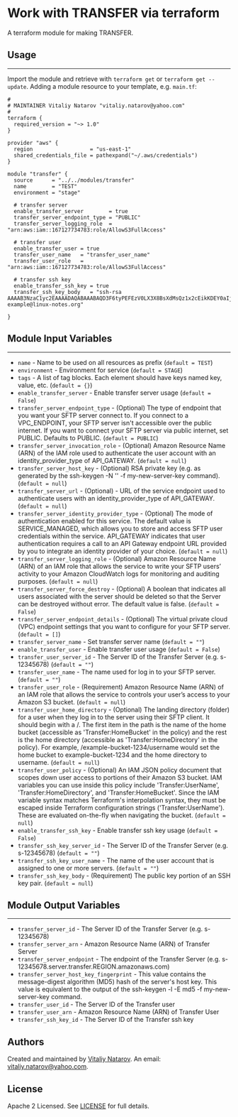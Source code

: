 # Work with TRANSFER via terraform

A terraform module for making TRANSFER.


## Usage
----------------------
Import the module and retrieve with ```terraform get``` or ```terraform get --update```. Adding a module resource to your template, e.g. `main.tf`:

```
#
# MAINTAINER Vitaliy Natarov "vitaliy.natarov@yahoo.com"
#
terraform {
  required_version = "~> 1.0"
}

provider "aws" {
  region                  = "us-east-1"
  shared_credentials_file = pathexpand("~/.aws/credentials")
}

module "transfer" {
  source      = "../../modules/transfer"
  name        = "TEST"
  environment = "stage"

  # transfer server
  enable_transfer_server        = true
  transfer_server_endpoint_type = "PUBLIC"
  transfer_server_logging_role  = "arn:aws:iam::167127734783:role/AllowS3FullAccess"

  # transfer user
  enable_transfer_user = true
  transfer_user_name   = "transfer_user_name"
  transfer_user_role   = "arn:aws:iam::167127734783:role/AllowS3FullAccess"

  # transfer ssh key
  enable_transfer_ssh_key = true
  transfer_ssh_key_body   = "ssh-rsa AAAAB3NzaC1yc2EAAAADAQABAAABAQD3F6tyPEFEzV0LX3X8BsXdMsQz1x2cEikKDEY0aIj41qgxMCP/iteneqXSIFZBp5vizPvaoIR3Um9xK7PGoW8giupGn+EPuxIA4cDM4vzOqOkiMPhz5XK0whEjkVzTo4+S0puvDZuwIsdiW9mxhJc7tgBNL0cYlWSYVkz4G/fslNfRPW5mYAM49f4fhtxPb5ok4Q2Lg9dPKVHO/Bgeu5woMc7RY0p1ej6D4CKFE6lymSDJpW0YHX/wqE9+cfEauh7xZcG0q9t2ta6F6fmX0agvpFyZo8aFbXeUBr7osSCJNgvavWbM/06niWrOvYX2xwWdhXmXSrbX8ZbabVohBK41 example@linux-notes.org"

}

```

## Module Input Variables
----------------------
- `name` - Name to be used on all resources as prefix (`default = TEST`)
- `environment` - Environment for service (`default = STAGE`)
- `tags` - A list of tag blocks. Each element should have keys named key, value, etc. (`default = {}`)
- `enable_transfer_server` - Enable transfer server usage (`default = False`)
- `transfer_server_endpoint_type` - (Optional) The type of endpoint that you want your SFTP server connect to. If you connect to a VPC_ENDPOINT, your SFTP server isn't accessible over the public internet. If you want to connect your SFTP server via public internet, set PUBLIC. Defaults to PUBLIC. (`default = PUBLIC`)
- `transfer_server_invocation_role` - (Optional) Amazon Resource Name (ARN) of the IAM role used to authenticate the user account with an identity_provider_type of API_GATEWAY. (`default = null`)
- `transfer_server_host_key` - (Optional) RSA private key (e.g. as generated by the ssh-keygen -N '' -f my-new-server-key command). (`default = null`)
- `transfer_server_url` - (Optional) - URL of the service endpoint used to authenticate users with an identity_provider_type of API_GATEWAY. (`default = null`)
- `transfer_server_identity_provider_type` - (Optional) The mode of authentication enabled for this service. The default value is SERVICE_MANAGED, which allows you to store and access SFTP user credentials within the service. API_GATEWAY indicates that user authentication requires a call to an API Gateway endpoint URL provided by you to integrate an identity provider of your choice. (`default = null`)
- `transfer_server_logging_role` - (Optional) Amazon Resource Name (ARN) of an IAM role that allows the service to write your SFTP users’ activity to your Amazon CloudWatch logs for monitoring and auditing purposes. (`default = null`)
- `transfer_server_force_destroy` - (Optional) A boolean that indicates all users associated with the server should be deleted so that the Server can be destroyed without error. The default value is false. (`default = False`)
- `transfer_server_endpoint_details` - (Optional) The virtual private cloud (VPC) endpoint settings that you want to configure for your SFTP server. (`default = []`)
- `transfer_server_name` - Set transfer server name (`default = ""`)
- `enable_transfer_user` - Enable transfer user usage (`default = False`)
- `transfer_user_server_id` - The Server ID of the Transfer Server (e.g. s-12345678) (`default = ""`)
- `transfer_user_name` - The name used for log in to your SFTP server. (`default = ""`)
- `transfer_user_role` - (Requirement) Amazon Resource Name (ARN) of an IAM role that allows the service to controls your user’s access to your Amazon S3 bucket. (`default = null`)
- `transfer_user_home_directory` - (Optional) The landing directory (folder) for a user when they log in to the server using their SFTP client. It should begin with a /. The first item in the path is the name of the home bucket (accessible as 'Transfer:HomeBucket' in the policy) and the rest is the home directory (accessible as 'Transfer:HomeDirectory' in the policy). For example, /example-bucket-1234/username would set the home bucket to example-bucket-1234 and the home directory to username. (`default = null`)
- `transfer_user_policy` - (Optional) An IAM JSON policy document that scopes down user access to portions of their Amazon S3 bucket. IAM variables you can use inside this policy include 'Transfer:UserName', 'Transfer:HomeDirectory', and 'Transfer:HomeBucket'. Since the IAM variable syntax matches Terraform's interpolation syntax, they must be escaped inside Terraform configuration strings ('Transfer:UserName'). These are evaluated on-the-fly when navigating the bucket. (`default = null`)
- `enable_transfer_ssh_key` - Enable transfer ssh key usage (`default = False`)
- `transfer_ssh_key_server_id` - The Server ID of the Transfer Server (e.g. s-12345678) (`default = ""`)
- `transfer_ssh_key_user_name` - The name of the user account that is assigned to one or more servers. (`default = ""`)
- `transfer_ssh_key_body` - (Requirement) The public key portion of an SSH key pair. (`default = null`)

## Module Output Variables
----------------------
- `transfer_server_id` - The Server ID of the Transfer Server (e.g. s-12345678)
- `transfer_server_arn` - Amazon Resource Name (ARN) of Transfer Server
- `transfer_server_endpoint` - The endpoint of the Transfer Server (e.g. s-12345678.server.transfer.REGION.amazonaws.com)
- `transfer_server_host_key_fingerprint` - This value contains the message-digest algorithm (MD5) hash of the server's host key. This value is equivalent to the output of the ssh-keygen -l -E md5 -f my-new-server-key command.
- `transfer_user_id` - The Server ID of the Transfer user
- `transfer_user_arn` - Amazon Resource Name (ARN) of Transfer User
- `transfer_ssh_key_id` - The Server ID of the Transfer ssh key


## Authors

Created and maintained by [Vitaliy Natarov](https://github.com/SebastianUA). An email: [vitaliy.natarov@yahoo.com](vitaliy.natarov@yahoo.com).

## License

Apache 2 Licensed. See [LICENSE](https://github.com/SebastianUA/terraform/blob/master/LICENSE) for full details.
